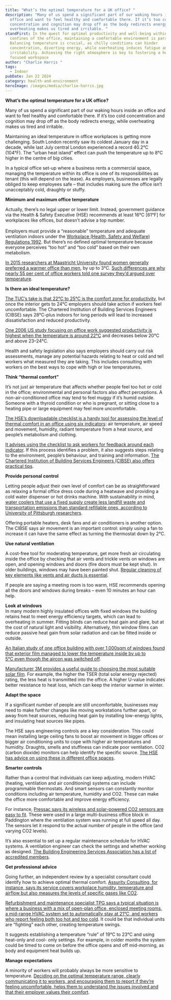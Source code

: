 ```yaml
---
title: "What’s the optimal temperature for a UK office? "
description: "Many of us spend a significant part of our waking hours inside an
  office and want to feel healthy and comfortable there. If it’s too cold
  concentration and cognition may drop off as the body redirects energy, while
  overheating makes us tired and irritable. "
standFirst: In the quest for optimal productivity and well-being within the
  confines of the office, maintaining a comfortable environment is paramount.
  Balancing temperature is crucial, as chilly conditions can hinder
  concentration, diverting energy, while overheating induces fatigue and
  irritability. Achieving the right atmosphere is key to fostering a healthy and
  focused workspace
author: "Charlie Harris "
tags:
  - Indoor
pubDate: Jan 22 2024
category: health-and-environment
heroImage: /images/media/charlie-harris.jpg
---
```

**What’s the optimal temperature for a UK office?** 

Many of us spend a significant part of our waking hours inside an office and want to feel healthy and comfortable there. If it’s too cold concentration and cognition may drop off as the body redirects energy, while overheating makes us tired and irritable. 

Maintaining an ideal temperature in office workplaces is getting more challenging. South London recently saw its coldest January day in a decade, while last July central London experienced a record 40.2°C (104°F). The “urban heat island” effect can push the temperature up to 8°C higher in the centre of big cities.  

In a typical office set-up where a business rents a commercial space, managing the temperature within its office is one of its responsibilities as tenant (this will depend on the lease). As employers, businesses are legally obliged to keep employees safe – that includes making sure the office isn’t unacceptably cold, draughty or stuffy. 

**Minimum and maximum office temperature**

Actually, there’s no legal upper or lower limit. Instead, government guidance via the Health & Safety Executive (HSE) recommends at least 16°C \[61°F] for workplaces like offices, but doesn’t advise a top number. \
\
Employers must provide a “reasonable” temperature and adequate ventilation indoors under the [Workplace (Health, Safety and Welfare) Regulations 1992](https://www.hse.gov.uk/temperature/employer/index.htm?utm_source=hse.gov.uk&utm_medium=referral&utm_campaign=%20temp-winter&utm_term=temp&utm_content=home-page-popula). But there’s no defined optimal temperature because everyone perceives “too hot” and “too cold” based on their own metabolism.

[In 2015 researchers at Maastricht University found women generally preferred a warmer office than men](https://www.researchgate.net/publication/280698071_Energy_consumption_in_buildings_and_female_thermal_demand), by up to 3°C. [Such differences are why nearly 55 per cent of office workers told one survey they’d argued over temperature](https://www.fmj.co.uk/the-temperature-debate/).

**Is there an ideal temperature?** 

[The TUC’s take is that 22°C to 25°C is the comfort zone for productivity](https://www.tuc.org.uk/sites/default/files/Temperature.pdf), but once the interior gets to 24°C employers should take action if workers feel uncomfortable. The Chartered Institution of Building Services Engineers (CIBSE) says 28°C-plus indoors for long periods will lead to increased dissatisfaction and reduced productivity.

[One 2006 US study focusing on office work suggested productivity is highest when the temperature is around 22°C](https://indoor.lbl.gov/publications/effect-temperature-task-performance) and decreases below 20°C and above 23–24°C.

Health and safety legislation also says employers should carry out risk assessments, manage any potential hazards relating to heat or cold and tell workers what measured they are taking. This includes consulting with workers on the best ways to cope with high or low temperatures.

**Think “thermal comfort”**

It’s not just air temperature that affects whether people feel too hot or cold in the office; environmental and personal factors also affect perceptions. A non-air-conditioned office may tend to feel muggy if it’s humid outside. Someone with a thyroid condition or who is pregnant, or sitting close to a heating pipe or large equipment may feel more uncomfortable.

[The HSE’s downloadable checklist is a handy tool for assessing the level of thermal comfort in an office using six indicators](https://www.hse.gov.uk/temperature/thermal/index.htm#six_factors): air temperature, air speed and movement, humidity, radiant temperature from a heat source, and people’s metabolism and clothing.

[It advises using the checklist to ask workers for feedback around each indicator](https://www.hse.gov.uk/temperature/employer/managing.htm). If this process identifies a problem, it also suggests steps relating to the environment, people’s behaviour, and training and information. [The Chartered Institution of Building Services Engineers (CIBSE) also offers practical tips](https://www.cibse.org/knowledge-research/knowledge-portal/ctt8-cibse-top-tips-8-temperature-in-indoor-workplaces-thermal-comfort).

**Provide personal control**

Letting people adjust their own level of comfort can be as straightforward as relaxing a formal office dress code during a heatwave and providing a cold water dispenser or hot drinks machine. With sustainability in mind, [water coolers that use a fixed supply create less landfill waste and transportation emissions than standard refillable ones, according to University of Pittsburgh researchers](https://www.sustainable.pitt.edu/office-water-coolers).

Offering portable heaters, desk fans and air conditioners is another option. The CIBSE says air movement is an important control: simply using a fan to increase it can have the same effect as turning the thermostat down by 2°C.

**Use natural ventilation** 

A cost-free tool for moderating temperature, get more fresh air circulating inside the office by checking that air vents and trickle vents on windows are open, and opening windows and doors (fire doors must be kept shut). In older buildings, windows may have been painted shut. [Regular cleaning of key elements like vents and air ducts is essential](https://cleannetwork.co.uk/services/air-ducts-and-vents/). 

If people are saying a meeting room is too warm, HSE recommends opening all the doors and windows during breaks – even 10 minutes an hour can help. 

**Look at windows**\
In many modern highly insulated offices with fixed windows the building retains heat to meet energy efficiency targets, which can lead to overheating in summer. Fitting blinds can reduce heat gain and glare, but at the cost of natural light and visibility. Alternatively, thin window films can reduce passive heat gain from solar radiation and can be fitted inside or outside. 

[An Italian study of one office building with over 1,000sqm of windows found that exterior film managed to lower the temperature inside by up to 5°C even though the aircon was switched off](https://www.cibsejournal.com/technical/film-studies-retrofitting-window-film/).

[Manufacturer 3M provides a useful guide to choosing the most suitable solar film](https://whatwindowfilm.co.uk/how-window-films-work/). For example, the higher the TSER (total solar energy rejected) rating, the less heat is transmitted into the office. A higher U-value indicates better resistance to heat loss, which can keep the interior warmer in winter.

**Adapt the space**

If a significant number of people are still uncomfortable, businesses may need to make further changes like moving workstations further apart, or away from heat sources, reducing heat gain by installing low-energy lights, and insulating heat sources like pipes. 

The HSE says engineering controls are a key consideration. This could mean installing large ceiling fans to boost air movement in bigger offices or bigger air conditioning units to cope with higher air temperatures and humidity. Draughts, smells and stuffiness can indicate poor ventilation. CO2 (carbon dioxide) monitors can help identify the specific source. [The HSE has advice on using these in different office spaces](https://www.hse.gov.uk/ventilation/using-co2-monitors.htm#understanding).

**Smarter controls**

Rather than a control that individuals can keep adjusting, modern HVAC (heating, ventilation and air conditioning) systems can include programmable thermostats. And smart sensors can constantly monitor conditions including air temperature, humidity and CO2. These can make the office more comfortable and improve energy efficiency. 

For instance, [Pressac says its wireless and solar-powered CO2 sensors are easy to fit](https://www.pressac.com/case-studies/cavendish-engineers-co2-sensors/). These were used in a large multi-business office block in Paddington where the ventilation system was running at full speed all day. The sensors let it respond to the actual number of people in the office (and varying CO2 levels).

It’s also essential to set up a regular maintenance schedule for HVAC systems. A ventilation engineer can check the settings and whether working as designed. [The Building Engineering Services Association has a list of accredited members](https://www.thebesa.com/the-besa-book).

**Get professional advice**

Going further, an independent review by a specialist consultant could identify how to achieve optimal thermal comfort. [Assurity Consulting, for instance, says its service covers workplace humidity, temperature and airflow but also measures the levels of specific gases like CO2](https://www.assurityconsulting.co.uk/knowledge/guides/what-should-the-temperature-be-in-the-workplace).

[Refurbishment and maintenance specialist TPG says a typical situation is where a business with a mix of open-plan office, enclosed meeting rooms, a mid-range HVAC system set to automatically stay at 21°C, and workers who report feeling both too hot and too cold](https://www.tpgbuildingfm.co.uk/blog/office-temperature-autumn-winter/). It could be that individual units are “fighting” each other, creating temperature swings.

It suggests establishing a temperature “rule” of 19°C to 23°C and using heat-only and cool- only settings. For example, in colder months the system could be timed to come on before the office opens and off mid-morning, as body and equipment heat builds up.

**Manage expectations** 

A minority of workers will probably always be more sensitive to temperature. [Deciding on the optimal temperature range, clearly communicating it to workers, and encouraging them to report if they’re feeling uncomfortable, helps them to understand the issues involved and that their employer values their comfort](https://www.cibse.org/knowledge-research/knowledge-portal/ctt8-cibse-top-tips-8-temperature-in-indoor-workplaces-thermal-comfort).[](https://www.cibse.org/knowledge-research/knowledge-portal/ctt8-cibse-top-tips-8-temperature-in-indoor-workplaces-thermal-comfort)